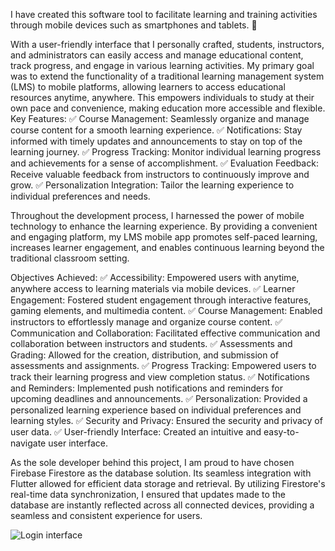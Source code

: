  I have created this software tool to facilitate learning and training activities through mobile devices such as smartphones and tablets. 🚀

With a user-friendly interface that I personally crafted, students, instructors, and administrators can easily access and manage educational content, track progress, and engage in various learning activities. My primary goal was to extend the functionality of a traditional learning management system (LMS) to mobile platforms, allowing learners to access educational resources anytime, anywhere. This empowers individuals to study at their own pace and convenience, making education more accessible and flexible. 
Key Features:
✅ Course Management: Seamlessly organize and manage course content for a smooth learning experience.
✅ Notifications: Stay informed with timely updates and announcements to stay on top of the learning journey.
✅ Progress Tracking: Monitor individual learning progress and achievements for a sense of accomplishment.
✅ Evaluation Feedback: Receive valuable feedback from instructors to continuously improve and grow.
✅ Personalization Integration: Tailor the learning experience to individual preferences and needs.

Throughout the development process, I harnessed the power of mobile technology to enhance the learning experience. By providing a convenient and engaging platform, my LMS mobile app promotes self-paced learning, increases learner engagement, and enables continuous learning beyond the traditional classroom setting. 

Objectives Achieved:
✅ Accessibility: Empowered users with anytime, anywhere access to learning materials via mobile devices.
✅ Learner Engagement: Fostered student engagement through interactive features, gaming elements, and multimedia content.
✅ Course Management: Enabled instructors to effortlessly manage and organize course content.
✅ Communication and Collaboration: Facilitated effective communication and collaboration between instructors and students.
✅ Assessments and Grading: Allowed for the creation, distribution, and submission of assessments and assignments.
✅ Progress Tracking: Empowered users to track their learning progress and view completion status.
✅ Notifications and Reminders: Implemented push notifications and reminders for upcoming deadlines and announcements.
✅ Personalization: Provided a personalized learning experience based on individual preferences and learning styles.
✅ Security and Privacy: Ensured the security and privacy of user data.
✅ User-friendly Interface: Created an intuitive and easy-to-navigate user interface.

As the sole developer behind this project, I am proud to have chosen Firebase Firestore as the database solution. Its seamless integration with Flutter allowed for efficient data storage and retrieval. By utilizing Firestore's real-time data synchronization, I ensured that updates made to the database are instantly reflected across all connected devices, providing a seamless and consistent experience for users.

![Login interface](https://github.com/tashendinal/Learning-Management-System-Android-Application/assets/80526793/1d977903-ca43-4eea-87b7-534eff724a96)
